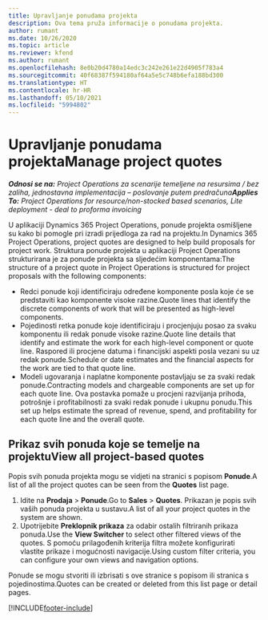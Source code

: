 ```yaml
---
title: Upravljanje ponudama projekta
description: Ova tema pruža informacije o ponudama projekta.
author: rumant
ms.date: 10/26/2020
ms.topic: article
ms.reviewer: kfend
ms.author: rumant
ms.openlocfilehash: 8e0b20d4780a14edc3c242e261e22d4905f783a4
ms.sourcegitcommit: 40f68387f594180af64a5e5c748b6efa188bd300
ms.translationtype: HT
ms.contentlocale: hr-HR
ms.lasthandoff: 05/10/2021
ms.locfileid: "5994802"
---
```

# <a name="manage-project-quotes"></a><span data-ttu-id="5298d-103">Upravljanje ponudama projekta</span><span class="sxs-lookup"><span data-stu-id="5298d-103">Manage project quotes</span></span>

<span data-ttu-id="5298d-104">_**Odnosi se na:** Project Operations za scenarije temeljene na resursima / bez zaliha, jednostavna implementacija – poslovanje putem predračuna_</span><span class="sxs-lookup"><span data-stu-id="5298d-104">_**Applies To:** Project Operations for resource/non-stocked based scenarios, Lite deployment - deal to proforma invoicing_</span></span>

<span data-ttu-id="5298d-105">U aplikaciji Dynamics 365 Project Operations, ponude projekta osmišljene su kako bi pomogle pri izradi prijedloga za rad na projektu.</span><span class="sxs-lookup"><span data-stu-id="5298d-105">In Dynamics 365 Project Operations, project quotes are designed to help build proposals for project work.</span></span> <span data-ttu-id="5298d-106">Struktura ponude projekta u aplikaciji Project Operations strukturirana je za ponude projekta sa sljedećim komponentama:</span><span class="sxs-lookup"><span data-stu-id="5298d-106">The structure of a project quote in Project Operations is structured for project proposals with the following components:</span></span>

  - <span data-ttu-id="5298d-107">Redci ponude koji identificiraju određene komponente posla koje će se predstaviti kao komponente visoke razine.</span><span class="sxs-lookup"><span data-stu-id="5298d-107">Quote lines that identify the discrete components of work that will be presented as high-level components.</span></span>
  - <span data-ttu-id="5298d-108">Pojedinosti retka ponude koje identificiraju i procjenjuju posao za svaku komponentu ili redak ponude visoke razine.</span><span class="sxs-lookup"><span data-stu-id="5298d-108">Quote line details that identify and estimate the work for each high-level component or quote line.</span></span> <span data-ttu-id="5298d-109">Raspored ili procjene datuma i financijski aspekti posla vezani su uz redak ponude.</span><span class="sxs-lookup"><span data-stu-id="5298d-109">Schedule or date estimates and the financial aspects for the work are tied to that quote line.</span></span>
  - <span data-ttu-id="5298d-110">Modeli ugovaranja i naplatne komponente postavljaju se za svaki redak ponude.</span><span class="sxs-lookup"><span data-stu-id="5298d-110">Contracting models and chargeable components are set up for each quote line.</span></span> <span data-ttu-id="5298d-111">Ova postavka pomaže u procjeni razvijanja prihoda, potrošnje i profitabilnosti za svaki redak ponude i ukupnu ponudu.</span><span class="sxs-lookup"><span data-stu-id="5298d-111">This set up helps estimate the spread of revenue, spend, and profitability for each quote line and the overall quote.</span></span>

## <a name="view-all-project-based-quotes"></a><span data-ttu-id="5298d-112">Prikaz svih ponuda koje se temelje na projektu</span><span class="sxs-lookup"><span data-stu-id="5298d-112">View all project-based quotes</span></span>

<span data-ttu-id="5298d-113">Popis svih ponuda projekta mogu se vidjeti na stranici s popisom **Ponude**.</span><span class="sxs-lookup"><span data-stu-id="5298d-113">A list of all the project quotes can be seen from the **Quotes** list page.</span></span> 

1. <span data-ttu-id="5298d-114">Idite na **Prodaja** > **Ponude**.</span><span class="sxs-lookup"><span data-stu-id="5298d-114">Go to **Sales** > **Quotes**.</span></span> <span data-ttu-id="5298d-115">Prikazan je popis svih vaših ponuda projekta u sustavu.</span><span class="sxs-lookup"><span data-stu-id="5298d-115">A list of all your project quotes in the system are shown.</span></span> 
2. <span data-ttu-id="5298d-116">Upotrijebite **Preklopnik prikaza** za odabir ostalih filtriranih prikaza ponuda.</span><span class="sxs-lookup"><span data-stu-id="5298d-116">Use the **View Switcher** to select other filtered views of the quotes.</span></span> <span data-ttu-id="5298d-117">S pomoću prilagođenih kriterija filtra možete konfigurirati vlastite prikaze i mogućnosti navigacije.</span><span class="sxs-lookup"><span data-stu-id="5298d-117">Using custom filter criteria, you can configure your own views and navigation options.</span></span>

<span data-ttu-id="5298d-118">Ponude se mogu stvoriti ili izbrisati s ove stranice s popisom ili stranica s pojedinostima.</span><span class="sxs-lookup"><span data-stu-id="5298d-118">Quotes can be created or deleted from this list page or detail pages.</span></span>


[!INCLUDE[footer-include](../../includes/footer-banner.md)]
